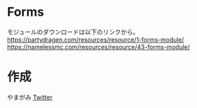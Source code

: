 # Forms
モジュールのダウンロードは以下のリンクから。  
https://partydragen.com/resources/resource/1-forms-module/  
https://namelessmc.com/resources/resource/43-forms-module/

# 作成
やまがみ [Twitter](https://twitter.com/yamagami2211_02)